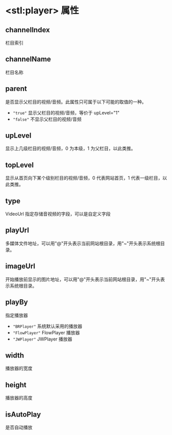# &lt;stl:player&gt; 属性

## channelIndex

栏目索引

## channelName

栏目名称

## parent

是否显示父栏目的视频/音频。此属性只可属于以下可能的取值的一种。

- `"true"` 显示父栏目的视频/音频，等价于 upLevel="1"
- `"false"` 不显示父栏目的视频/音频

## upLevel

显示上几级栏目的视频/音频，0 为本级，1 为父栏目，以此类推。

## topLevel

显示从首页向下某个级别栏目的视频/音频，0 代表网站首页，1 代表一级栏目，以此类推。

## type

VideoUrl 指定存储音视频的字段，可以是自定义字段

## playUrl

多媒体文件地址，可以用"@"开头表示当前网站根目录，用"~"开头表示系统根目录。

## imageUrl

开始播放前显示的图片地址，可以用"@"开头表示当前网站根目录，用"~"开头表示系统根目录。

## playBy

指定播放器

- `"BRPlayer"` 系统默认采用的播放器
- `"FlowPlayer"` FlowPlayer 播放器
- `"JWPlayer"` JWPlayer 播放器

## width

播放器的宽度

## height

播放器的高度

## isAutoPlay

是否自动播放
